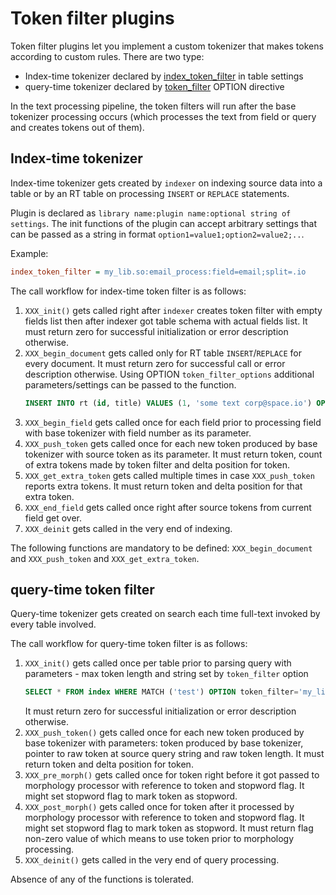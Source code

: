 # Token filter plugins

Token filter plugins let you implement a custom tokenizer that makes tokens according to custom rules. There are two type:

* Index-time tokenizer declared by [index_token_filter](../../../Creating_an_index/NLP_and_tokenization/Low-level_tokenization.md#index_token_filter) in table settings
* query-time tokenizer declared by [token_filter](../../../Searching/Options.md#token_filter) OPTION directive

In the text processing pipeline, the token filters will run after the base tokenizer processing occurs (which processes the text from field or query and creates tokens out of them).

## Index-time tokenizer

Index-time tokenizer gets created by `indexer` on indexing source data into a table or by an RT table on processing `INSERT` or `REPLACE` statements.

Plugin is declared as `library name:plugin name:optional string of settings`. The init functions of the plugin can accept arbitrary settings that can be passed as a string in format `option1=value1;option2=value2;..`.

Example:

```ini
index_token_filter = my_lib.so:email_process:field=email;split=.io
```

The call workflow for index-time token filter is as follows:

1.  `XXX_init()` gets called right after `indexer` creates token filter with empty fields list then after indexer got table schema with actual fields list. It must return zero for successful initialization or error description otherwise.
2.  `XXX_begin_document` gets called only for RT table `INSERT`/`REPLACE` for every document. It must return zero for successful call or error description otherwise. Using OPTION `token_filter_options` additional parameters/settings can be passed to the function.
    ```sql
    INSERT INTO rt (id, title) VALUES (1, 'some text corp@space.io') OPTION token_filter_options='.io'
    ```
3.  `XXX_begin_field` gets called once for each field prior to processing field with base tokenizer with field number as its parameter.
4.  `XXX_push_token` gets called once for each new token produced by base tokenizer with source token as its parameter. It must return token, count of extra tokens made by token filter and delta position for token.
5.  `XXX_get_extra_token` gets called multiple times in case `XXX_push_token` reports extra tokens. It must return token and delta position for that extra token.
6.  `XXX_end_field` gets called once right after source tokens from current field get over.
7.  `XXX_deinit` gets called in the very end of indexing.

The following functions are mandatory to be defined: `XXX_begin_document` and `XXX_push_token` and `XXX_get_extra_token`.

## query-time token filter

Query-time tokenizer gets created on search each time full-text invoked by every table involved.

The call workflow for query-time token filter is as follows:

1.  `XXX_init()` gets called once per table prior to parsing query with parameters - max token length and string set by `token_filter` option
    ```sql
    SELECT * FROM index WHERE MATCH ('test') OPTION token_filter='my_lib.so:query_email_process:io'
    ```
    It must return zero for successful initialization or error description otherwise.
2.  `XXX_push_token()` gets called once for each new token produced by base tokenizer with parameters: token produced by base tokenizer, pointer to raw token at source query string and raw token length. It must return token and delta position for token.
3.  `XXX_pre_morph()` gets called once for token right before it got passed to morphology processor with reference to token and stopword flag. It might set stopword flag to mark token as stopword.
4.  `XXX_post_morph()` gets called once for token after it processed by morphology processor with reference to token and stopword flag. It might set stopword flag to mark token as stopword. It must return flag non-zero value of which means to use token prior to morphology processing.
5.  `XXX_deinit()` gets called in the very end of query processing.

Absence of any of the functions is tolerated.
